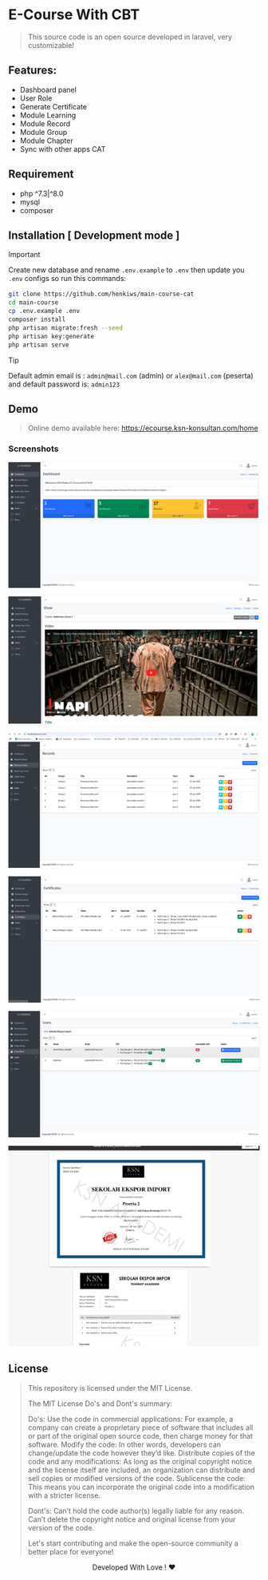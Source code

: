 # E-Course With CBT

> This source code is an open source developed in laravel, very customizable!

## Features:

- Dashboard panel
- User Role
- Generate Certificate
- Module Learning
- Module Record
- Module Group
- Module Chapter
- Sync with other apps CAT

## Requirement

- php ^7.3|^8.0
- mysql
- composer


## Installation [ Development mode ]

> [!IMPORTANT]  
> Create new database and rename `.env.example` to `.env` then update you `.env` configs so run this commands:

```bash
git clone https://github.com/henkiws/main-course-cat
cd main-course
cp .env.example .env
composer install
php artisan migrate:fresh --seed
php artisan key:generate
php artisan serve

```

> [!TIP]
> Default admin email is : `admin@mail.com` (admin) or `alex@mail.com` (peserta) and default password is: `admin123`


## Demo

> Online demo available here: <a href="https://ecourse.ksn-konsultan.com">https://ecourse.ksn-konsultan.com/home</a>

### Screenshots

![1](https://raw.githubusercontent.com/henkiws/main-course-cat/master/public/screenshots/1.png)

![2](https://raw.githubusercontent.com/henkiws/main-course-cat/master/public/screenshots/2.png)

![3](https://raw.githubusercontent.com/henkiws/main-course-cat/master/public/screenshots/3.png)

![4](https://raw.githubusercontent.com/henkiws/main-course-cat/master/public/screenshots/4.png)

![5](https://raw.githubusercontent.com/henkiws/main-course-cat/master/public/screenshots/5.png)

![6](https://raw.githubusercontent.com/henkiws/main-course-cat/master/public/screenshots/6.png)


## License
> This repository is licensed under the MIT License.
>
> The MIT License Do's and Dont's summary:
>
>Do's: Use the code in commercial applications: For example, a company can create a proprietary piece of software that includes all or part of the original open source code, then charge money for that software. Modify the code: In other words, developers can change/update the code however they’d like. Distribute copies of the code and any modifications: As long as the original copyright notice and the license itself are included, an organization can distribute and sell copies or modified versions of the code. Sublicense the code: This means you can incorporate the original code into a modification with a stricter license.
>
>Dont's: Can’t hold the code author(s) legally liable for any reason. Can’t delete the copyright notice and original license from your version of the code.
>
>Let's start contributing and make the open-source community a better place for everyone!

<p align="center"> 
    Developed With Love ! ❤️
</p>